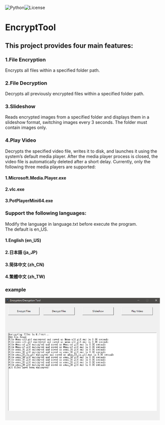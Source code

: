 ![Python](https://img.shields.io/badge/Python-3.13-blue?logo=python)![License](https://img.shields.io/badge/license-MIT-blue.svg)
# EncryptTool
## This project provides four main features:
### 1.File Encryption
Encrypts all files within a specified folder path.
### 2.File Decryption
Decrypts all previously encrypted files within a specified folder path.
### 3.Slideshow
Reads encrypted images from a specified folder and displays them in a slideshow format, switching images every 3 seconds. The folder must contain images only.
### 4.Play Video
Decrypts the specified video file, writes it to disk, and launches it using the system’s default media player. After the media player process is closed, the video file is automatically deleted after a short delay.
Currently, only the following three media players are supported:
#### 1.Microsoft.Media.Player.exe
#### 2.vlc.exe
#### 3.PotPlayerMini64.exe

### Support the following languages:  
Modify the language in language.txt before execute the program.  
The default is en_US.  
#### 1.English (en_US)  
#### 2.日本語   (ja_JP)  
#### 3.简体中文 (zh_CN)
#### 4.繁體中文  (zh_TW)

### example
![](example.PNG)
